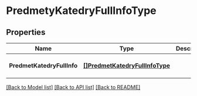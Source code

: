 # PredmetyKatedryFullInfoType

## Properties
Name | Type | Description | Notes
------------ | ------------- | ------------- | -------------
**PredmetKatedryFullInfo** | [**[]PredmetKatedryFullInfoType**](predmetKatedryFullInfoType.md) |  | [optional] [default to null]

[[Back to Model list]](../README.md#documentation-for-models) [[Back to API list]](../README.md#documentation-for-api-endpoints) [[Back to README]](../README.md)

